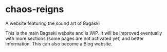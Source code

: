 # chaos-reigns
A website featuring the sound art of Bagaski

This is the main Bagaski website and is WIP. 
It will be improved eventually with more sections 
(some pages are not activated yet) and better information. 
This can also become a Blog website.
